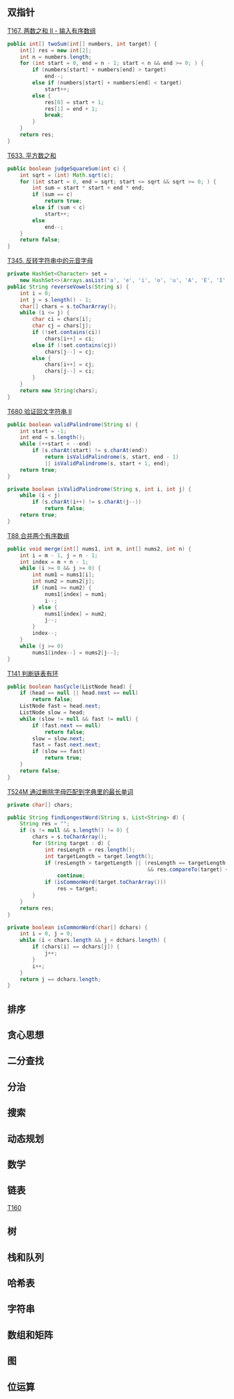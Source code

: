 ## 双指针

[T167. 两数之和 II - 输入有序数组](https://leetcode-cn.com/problems/two-sum-ii-input-array-is-sorted/)

```java
public int[] twoSum(int[] numbers, int target) {
    int[] res = new int[2];
    int n = numbers.length;
    for (int start = 0, end = n - 1; start < n && end >= 0; ) {
        if (numbers[start] + numbers[end] > target)
            end--;
        else if (numbers[start] + numbers[end] < target)
            start++;
        else {
            res[0] = start + 1;
            res[1] = end + 1;
            break;
        }
    }
    return res;
}
```

[T633. 平方数之和](https://leetcode-cn.com/problems/sum-of-square-numbers/)

```java
public boolean judgeSquareSum(int c) {
    int sqrt = (int) Math.sqrt(c);
    for (int start = 0, end = sqrt; start <= sqrt && sqrt >= 0; ) {
        int sum = start * start + end * end;
        if (sum == c)
            return true;
        else if (sum < c)
            start++;
        else
            end--;
    }
    return false;
}
```

[T345. 反转字符串中的元音字母](https://leetcode-cn.com/problems/reverse-vowels-of-a-string/)

```java
private HashSet<Character> set = 
    new HashSet<>(Arrays.asList('a', 'e', 'i', 'o', 'u', 'A', 'E', 'I', 'O', 'U'));
public String reverseVowels(String s) {
    int i = 0;
    int j = s.length() - 1;
    char[] chars = s.toCharArray();
    while (i <= j) {
        char ci = chars[i];
        char cj = chars[j];
        if (!set.contains(ci))
            chars[i++] = ci;
        else if (!set.contains(cj))
            chars[j--] = cj;
        else {
            chars[i++] = cj;
            chars[j--] = ci;
        }
    }
    return new String(chars);
}
```

[T680 验证回文字符串 II](https://leetcode-cn.com/problems/valid-palindrome-ii/)

```java
public boolean validPalindrome(String s) {
    int start = -1;
    int end = s.length();
    while (++start < --end)
        if (s.charAt(start) != s.charAt(end))
            return isValidPalindrome(s, start, end - 1) 
            || isValidPalindrome(s, start + 1, end);
    return true;
}

private boolean isValidPalindrome(String s, int i, int j) {
    while (i < j)
        if (s.charAt(i++) != s.charAt(j--))
            return false;
    return true;
}
```

[T88 合并两个有序数组](https://leetcode-cn.com/problems/merge-sorted-array/)

```java
public void merge(int[] nums1, int m, int[] nums2, int n) {
    int i = m - 1, j = n - 1;
    int index = m + n - 1;
    while (i >= 0 && j >= 0) {
        int num1 = nums1[i];
        int num2 = nums2[j];
        if (num1 >= num2) {
            nums1[index] = num1;
            i--;
        } else {
            nums1[index] = num2;
            j--;
        }
        index--;
    }
    while (j >= 0)
        nums1[index--] = nums2[j--];
}
```

[T141 判断链表有环](https://leetcode-cn.com/problemset/all/?search=141)

```java
public boolean hasCycle(ListNode head) {
    if (head == null || head.next == null)
        return false;
    ListNode fast = head.next;
    ListNode slow = head;
    while (slow != null && fast != null) {
        if (fast.next == null)
            return false;
        slow = slow.next;
        fast = fast.next.next;
        if (slow == fast)
            return true;
    }
    return false;
}
```

[T524M 通过删除字母匹配到字典里的最长单词](https://leetcode-cn.com/problems/longest-word-in-dictionary-through-deleting/)

```java
private char[] chars;

public String findLongestWord(String s, List<String> d) {
    String res = "";
    if (s != null && s.length() != 0) {
        chars = s.toCharArray();
        for (String target : d) {
            int resLength = res.length();
            int targetLength = target.length();
            if (resLength > targetLength || (resLength == targetLength 
                                             && res.compareTo(target) < 0))
                continue;
            if (isCommonWord(target.toCharArray()))
                res = target;
        }
    }
    return res;
}

private boolean isCommonWord(char[] dchars) {
    int i = 0, j = 0;
    while (i < chars.length && j < dchars.length) {
        if (chars[i] == dchars[j]) {
            j++;
        }
        i++;
    }
    return j == dchars.length;
}
```

## 排序

## 贪心思想

## 二分查找

## 分治

## 搜索

## 动态规划

## 数学

## 链表

[T160 ]()

## 树

## 栈和队列

## 哈希表

## 字符串

## 数组和矩阵

## 图

## 位运算